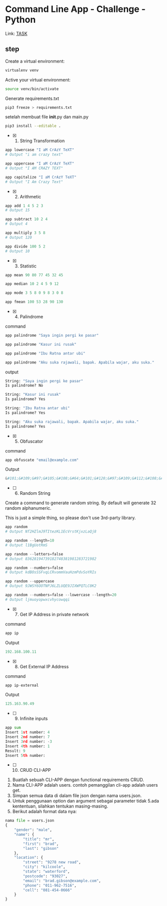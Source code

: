 # Command Line App - Challenge - Python
Link: [TASK](https://gist.github.com/harlitad/0b58e9649b316be0846199071519deb5)

## step

Create a virtual environment:
```bash
virtualenv venv
```

Active your virtual environment:
```bash
source venv/bin/activate
```

Generate requirements.txt
```bash
pip3 freeze > requirements.txt
```

setelah membuat file __init__.py dan main.py
```bash
pip3 install --editable .
```

- [x] 1. String Transformation

```python
app lowercase "I aM CrAzY TeXT"
# Output "i am crazy text"

app uppercase "I aM CrAzY TeXT"
# Output "I AM CRAZY TEXT"

app capitalize "I aM CrAzY TeXT"
# Output "I Am Crazy Text"
```

- [x] 2. Arithmetic

```python
app add 1 4 5 2 3
# Output 15

app subtract 10 2 4
# Output 4

app multiply 3 5 8
# Output 120

app divide 100 5 2
# Output 10
```

- [x] 3. Statistic

```python
app mean 90 80 77 45 32 45

app median 10 2 4 5 9 12

app mode 3 5 8 0 9 8 3 0 8

app fmean 100 53 28 90 130
```

- [x] 4. Palindrome

command
```python
app palindrome "Saya ingin pergi ke pasar"

app palindrome "Kasur ini rusak"

app palindrome "Ibu Ratna antar ubi"

app palindrome "Aku suka rajawali, bapak. Apabila wajar, aku suka."
```

output
```python
String: "Saya ingin pergi ke pasar"
Is palindrome? No

String: "Kasur ini rusak"
Is palindrome? Yes

String: "Ibu Ratna antar ubi"
Is palindrome? Yes

String: "Aku suka rajawali, bapak. Apabila wajar, aku suka."
Is palindrome? Yes
```

- [x] 5. Obfuscator

command
```python
app obfuscate "email@example.com"
```
Output
```python
&#101;&#109;&#97;&#105;&#108;&#64;&#101;&#120;&#97;&#109;&#112;&#108;&#101;&#46;&#99;&#111;&#109;
```

- [ ] 6. Random String

Create a command to generate random string. By default will generate 32 random alphanumeric.

This is just a simple thing, so please don't use 3rd-party library.

```python
app random
# Output Nf2HZlmJ9TItezKL1EcVrstKjxzLaQj8

app random --length=10
# Output l1BgUotRmS

app random --letters=false
# Output 83628194739182748381981283721982

app random --numbers=false
# Output kdBOsSSFvqLCRvommVauHzmPdvSoYRIs

app random --uppercase
# Output 9JWSY6OOTNPJ6LZLUQE9JIXWPQTLC0K2

app random --numbers=false --lowercase --length=20
# Output ljmuoyopwxcvhycowqqi
```

- [x] 7. Get IP Address in private network

command
```python
app ip
```
Output
```python
192.168.100.11
```
- [x] 8. Get External IP Address

command
```python
app ip-external
```
Output
```python
125.163.90.49
```

- [ ] 9. Infinite inputs

```python
app sum
Insert 1st number: 4 
Insert 2nd number: 7
Insert 3rd number: -3
Insert 4th number: 1
Result: 9
Insert 5th number:
```

- [ ] 10. CRUD CLI-APP

1. Buatlah sebuah CLI-APP dengan functional requirements CRUD.
2. Nama CLI-APP adalah users. contoh pemanggilan cli-app adalah users get.
3. Simpan semua data di dalam file json dengan nama users.json.
4. Untuk penggunaan option dan argument sebagai parameter tidak 5.ada kententuan, silahkan tentukan masing-masing.
5. Berikut adalah format data nya:

```python
nama file = users.json
{
    "gender": "male",
    "name": {
        "title": "mr",
        "first": "brad",
        "last": "gibson"
    },
    "location": {
        "street": "9278 new road",
        "city": "kilcoole",
        "state": "waterford",
        "postcode": "93027",
        "email": "brad.gibson@example.com",
        "phone": "011-962-7516",
        "cell": "081-454-0666"
    }
}
```